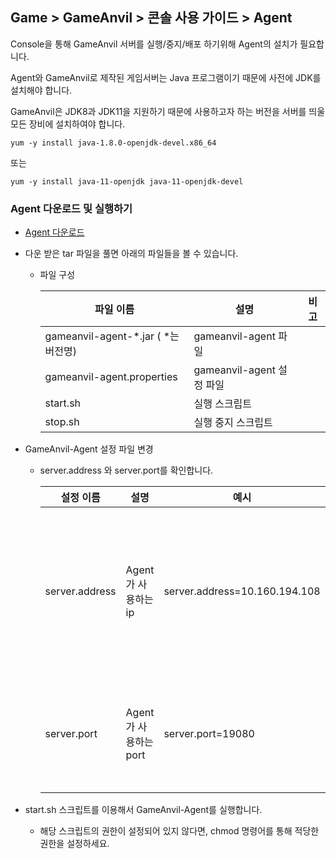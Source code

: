 ## Game > GameAnvil > 콘솔 사용 가이드 > Agent

Console을 통해 GameAnvil 서버를 실행/중지/배포 하기위해 Agent의 설치가 필요합니다. 

Agent와 GameAnvil로 제작된 게임서버는 Java 프로그램이기 때문에 사전에 JDK를 설치해야 합니다.

GameAnvil은 JDK8과 JDK11을 지원하기 때문에 사용하고자 하는 버전을 서버를 띄울 모든 장비에 설치하여야 합니다.

```
yum -y install java-1.8.0-openjdk-devel.x86_64
```
또는
```
yum -y install java-11-openjdk java-11-openjdk-devel
```

### Agent 다운로드 및 실행하기

* [Agent  다운로드](https://static.toastoven.net/prod_gameanvil/files/gameanvil-agent-1.1.4.1.tar)

* 다운 받은 tar 파일을 풀면 아래의 파일들을 볼 수 있습니다.

  * 파일 구성

    | 파일 이름                           | 설명                      | 비고 |
    | ----------------------------------- | ------------------------- | ---- |
    | gameanvil-agent-*.jar ( *는 버전명) | gameanvil-agent 파일      |      |
    | gameanvil-agent.properties          | gameanvil-agent 설정 파일 |      |
    | start.sh                            | 실행 스크립트             |      |
    | stop.sh                             | 실행 중지 스크립트        |      |

    

* GameAnvil-Agent 설정 파일 변경

  * server.address 와 server.port를 확인합니다.

    | 설정 이름      | 설명                  | 예시                          | 비고                                                         |
    | -------------- | --------------------- | ----------------------------- | ------------------------------------------------------------ |
    | server.address | Agent가 사용하는 ip   | server.address=10.160.194.108 | 해당 값을 설정하지 않을 경우 머신에 할당된 모든 IP로 접속할 수 있기 때문에 가급적 사용할 IP를 꼭 지정해줍니다. |
    | server.port    | Agent가 사용하는 port | server.port=19080             | console에서 설정된 GameAnvil Agent Port와 값이 동일해야 합니다. (기본값 : 19080) |

    

* start.sh 스크립트를 이용해서 GameAnvil-Agent를 실행합니다.

  * 해당 스크립트의 권한이 설정되어 있지 않다면, chmod 명령어를 통해 적당한 권한을 설정하세요.